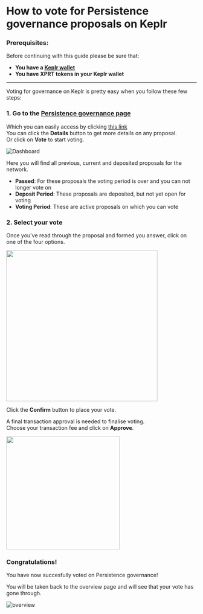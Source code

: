 # How to vote for Persistence governance proposals on Keplr 

### Prerequisites:

Before continuing with this guide please be sure that:

- **You have a [Keplr wallet](How_to_create_a_Keplr_wallet.md)**
- **You have XPRT tokens in your Keplr wallet**

***

Voting for governance on Keplr is pretty easy when you follow these few steps:

### **1.  Go to the [Persistence governance page](https://wallet.keplr.app/#/core/governance)**

Which you can easily access by clicking [this link](https://wallet.keplr.app/#/core/governance) <br>
You can click the **Details** button to get more details on any proposal. <br>
Or click on **Vote** to start voting.

![Dashboard](https://user-images.githubusercontent.com/95366163/159239206-b0fc79b3-b283-4be5-86d8-cb5d7cc1a022.png)

Here you will find all previous, current and deposited proposals for the network.

* **Passed**: For these proposals the voting period is over and you can not longer vote on
* **Deposit Period**: These proposals are deposited, but not yet open for voting
* **Voting Period**: These are active proposals on which you can vote

### **2.  Select your vote**

Once you've read through the proposal and formed you answer, click on one of the four options.

<img width="400" src="https://user-images.githubusercontent.com/95366163/159240434-e668fdb1-eb40-4e36-ae7a-a90a4b534d49.png">

Click the **Confirm** button to place your vote.

A final transaction approval is needed to finalise voting. <br>
Choose your transaction fee and click on **Approve**.

<img width="300" src="https://user-images.githubusercontent.com/95366163/159241076-af3959db-a10e-455a-ad4a-e2d32b06185d.png">

### **Congratulations!** 
You have now succesfully voted on Persistence governance!

You will be taken back to the overview page and will see that your vote has gone through.

![overview](https://user-images.githubusercontent.com/95366163/159241303-4e6178fc-0d00-4366-a555-2ea629fa3118.png)



